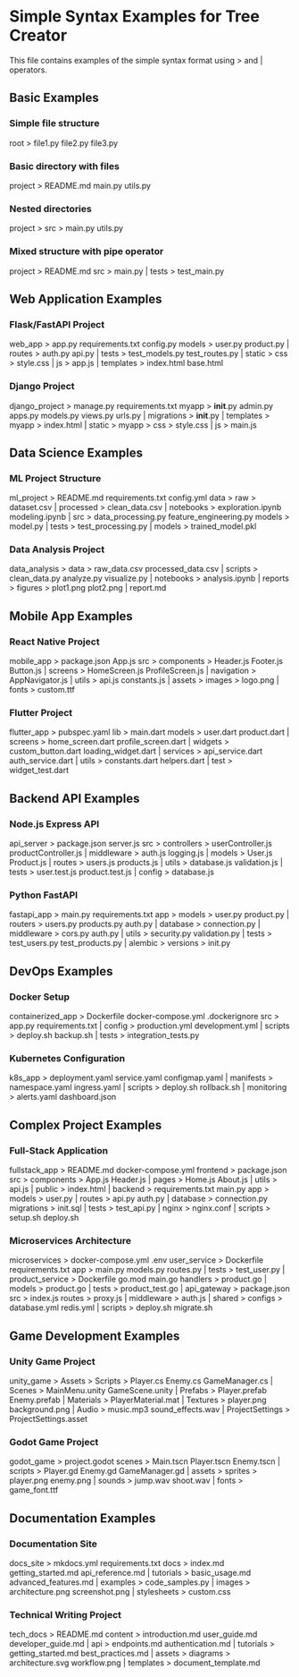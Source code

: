 # Simple Syntax Examples for Tree Creator

This file contains examples of the simple syntax format using > and | operators.

## Basic Examples

### Simple file structure
root > file1.py file2.py file3.py

### Basic directory with files  
project > README.md main.py utils.py

### Nested directories
project > src > main.py utils.py

### Mixed structure with pipe operator
project > README.md src > main.py | tests > test_main.py

## Web Application Examples

### Flask/FastAPI Project
web_app > app.py requirements.txt config.py models > user.py product.py | routes > auth.py api.py | tests > test_models.py test_routes.py | static > css > style.css | js > app.js | templates > index.html base.html

### Django Project  
django_project > manage.py requirements.txt myapp > __init__.py admin.py apps.py models.py views.py urls.py | migrations > __init__.py | templates > myapp > index.html | static > myapp > css > style.css | js > main.js

## Data Science Examples

### ML Project Structure
ml_project > README.md requirements.txt config.yml data > raw > dataset.csv | processed > clean_data.csv | notebooks > exploration.ipynb modeling.ipynb | src > data_processing.py feature_engineering.py models > model.py | tests > test_processing.py | models > trained_model.pkl

### Data Analysis Project
data_analysis > data > raw_data.csv processed_data.csv | scripts > clean_data.py analyze.py visualize.py | notebooks > analysis.ipynb | reports > figures > plot1.png plot2.png | report.md

## Mobile App Examples

### React Native Project
mobile_app > package.json App.js src > components > Header.js Footer.js Button.js | screens > HomeScreen.js ProfileScreen.js | navigation > AppNavigator.js | utils > api.js constants.js | assets > images > logo.png | fonts > custom.ttf

### Flutter Project
flutter_app > pubspec.yaml lib > main.dart models > user.dart product.dart | screens > home_screen.dart profile_screen.dart | widgets > custom_button.dart loading_widget.dart | services > api_service.dart auth_service.dart | utils > constants.dart helpers.dart | test > widget_test.dart

## Backend API Examples

### Node.js Express API
api_server > package.json server.js src > controllers > userController.js productController.js | middleware > auth.js logging.js | models > User.js Product.js | routes > users.js products.js | utils > database.js validation.js | tests > user.test.js product.test.js | config > database.js

### Python FastAPI
fastapi_app > main.py requirements.txt app > models > user.py product.py | routers > users.py products.py auth.py | database > connection.py | middleware > cors.py auth.py | utils > security.py validation.py | tests > test_users.py test_products.py | alembic > versions > init.py

## DevOps Examples

### Docker Setup
containerized_app > Dockerfile docker-compose.yml .dockerignore src > app.py requirements.txt | config > production.yml development.yml | scripts > deploy.sh backup.sh | tests > integration_tests.py

### Kubernetes Configuration  
k8s_app > deployment.yaml service.yaml configmap.yaml | manifests > namespace.yaml ingress.yaml | scripts > deploy.sh rollback.sh | monitoring > alerts.yaml dashboard.json

## Complex Project Examples

### Full-Stack Application
fullstack_app > README.md docker-compose.yml frontend > package.json src > components > App.js Header.js | pages > Home.js About.js | utils > api.js | public > index.html | backend > requirements.txt main.py app > models > user.py | routes > api.py auth.py | database > connection.py migrations > init.sql | tests > test_api.py | nginx > nginx.conf | scripts > setup.sh deploy.sh

### Microservices Architecture
microservices > docker-compose.yml .env user_service > Dockerfile requirements.txt app > main.py models.py routes.py | tests > test_user.py | product_service > Dockerfile go.mod main.go handlers > product.go | models > product.go | tests > product_test.go | api_gateway > package.json src > index.js routes > proxy.js | middleware > auth.js | shared > configs > database.yml redis.yml | scripts > deploy.sh migrate.sh

## Game Development Examples  

### Unity Game Project
unity_game > Assets > Scripts > Player.cs Enemy.cs GameManager.cs | Scenes > MainMenu.unity GameScene.unity | Prefabs > Player.prefab Enemy.prefab | Materials > PlayerMaterial.mat | Textures > player.png background.png | Audio > music.mp3 sound_effects.wav | ProjectSettings > ProjectSettings.asset

### Godot Game Project
godot_game > project.godot scenes > Main.tscn Player.tscn Enemy.tscn | scripts > Player.gd Enemy.gd GameManager.gd | assets > sprites > player.png enemy.png | sounds > jump.wav shoot.wav | fonts > game_font.ttf

## Documentation Examples

### Documentation Site
docs_site > mkdocs.yml requirements.txt docs > index.md getting_started.md api_reference.md | tutorials > basic_usage.md advanced_features.md | examples > code_samples.py | images > architecture.png screenshot.png | stylesheets > custom.css

### Technical Writing Project  
tech_docs > README.md content > introduction.md user_guide.md developer_guide.md | api > endpoints.md authentication.md | tutorials > getting_started.md best_practices.md | assets > diagrams > architecture.svg workflow.png | templates > document_template.md